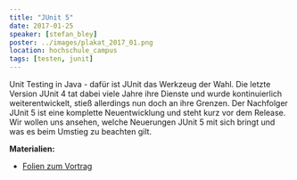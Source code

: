 ```yaml
---
title: "JUnit 5"
date: 2017-01-25
speaker: [stefan_bley]
poster: ../images/plakat_2017_01.png
location: hochschule_campus
tags: [testen, junit]
---
```


Unit Testing in Java - dafür ist JUnit das Werkzeug der Wahl. Die letzte Version JUnit 4 tat dabei viele Jahre ihre
Dienste und wurde kontinuierlich weiterentwickelt, stieß allerdings nun doch an ihre Grenzen. Der Nachfolger JUnit 5 ist
eine komplette Neuentwicklung und steht kurz vor dem Release. Wir wollen uns ansehen, welche Neuerungen JUnit 5 mit sich
bringt und was es beim Umstieg zu beachten gilt.

**Materialien:**

- [Folien zum Vortrag](http://jug-gr.de/downloads/juggr_jUnit5.pdf)
